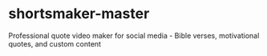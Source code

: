 # shortsmaker-master
Professional quote video maker for social media - Bible verses, motivational quotes, and custom content
